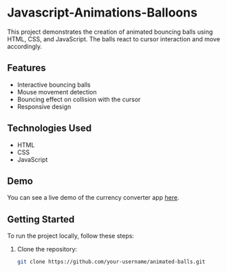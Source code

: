 # Javascript-Animations-Balloons

This project demonstrates the creation of animated bouncing balls using HTML, CSS, and JavaScript. The balls react to cursor interaction and move accordingly.

## Features

- Interactive bouncing balls
- Mouse movement detection
- Bouncing effect on collision with the cursor
- Responsive design

## Technologies Used

- HTML
- CSS
- JavaScript

## Demo

You can see a live demo of the currency converter app [here](https://rh-playground.github.io/Javascript-Animations-Balloons/).

## Getting Started

To run the project locally, follow these steps:

1. Clone the repository:

   ```bash
   git clone https://github.com/your-username/animated-balls.git
